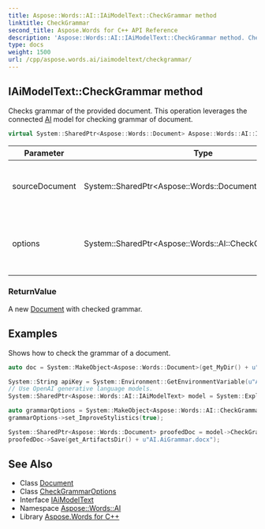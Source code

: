 ```yaml
---
title: Aspose::Words::AI::IAiModelText::CheckGrammar method
linktitle: CheckGrammar
second_title: Aspose.Words for C++ API Reference
description: 'Aspose::Words::AI::IAiModelText::CheckGrammar method. Checks grammar of the provided document. This operation leverages the connected AI model for checking grammar of document in C++.'
type: docs
weight: 1500
url: /cpp/aspose.words.ai/iaimodeltext/checkgrammar/
---
```

## IAiModelText::CheckGrammar method


Checks grammar of the provided document. This operation leverages the connected [AI](../../) model for checking grammar of document.

```cpp
virtual System::SharedPtr<Aspose::Words::Document> Aspose::Words::AI::IAiModelText::CheckGrammar(System::SharedPtr<Aspose::Words::Document> sourceDocument, System::SharedPtr<Aspose::Words::AI::CheckGrammarOptions> options)=0
```


| Parameter | Type | Description |
| --- | --- | --- |
| sourceDocument | System::SharedPtr\<Aspose::Words::Document\> | The document being checked for grammar. |
| options | System::SharedPtr\<Aspose::Words::AI::CheckGrammarOptions\> | Optional settings to control how grammar will be checked. |

### ReturnValue

A new [Document](../../../aspose.words/document/) with checked grammar.

## Examples



Shows how to check the grammar of a document. 
```cpp
auto doc = System::MakeObject<Aspose::Words::Document>(get_MyDir() + u"Big document.docx");

System::String apiKey = System::Environment::GetEnvironmentVariable(u"API_KEY");
// Use OpenAI generative language models.
System::SharedPtr<Aspose::Words::AI::IAiModelText> model = System::ExplicitCast<Aspose::Words::AI::OpenAiModel>(Aspose::Words::AI::AiModel::Create(Aspose::Words::AI::AiModelType::Gpt4OMini)->WithApiKey(apiKey));

auto grammarOptions = System::MakeObject<Aspose::Words::AI::CheckGrammarOptions>();
grammarOptions->set_ImproveStylistics(true);

System::SharedPtr<Aspose::Words::Document> proofedDoc = model->CheckGrammar(doc, grammarOptions);
proofedDoc->Save(get_ArtifactsDir() + u"AI.AiGrammar.docx");
```

## See Also

* Class [Document](../../../aspose.words/document/)
* Class [CheckGrammarOptions](../../checkgrammaroptions/)
* Interface [IAiModelText](../)
* Namespace [Aspose::Words::AI](../../)
* Library [Aspose.Words for C++](../../../)
